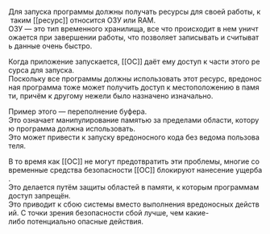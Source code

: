 Для запуска программы должны получать ресурсы для своей работы, к таким [[ресурс]] относится ОЗУ или RAM. 
ОЗУ — это тип временного хранилища, все что происходит в нем уничтожается при завершении работы, что позволяет записывать и считывать данные очень быстро. 

Когда приложение запускается, [[ОС]] даёт ему доступ к части этого ресурса для запуска. 
Поскольку все программы должны использовать этот ресурс, вредоносная программа тоже может получить доступ к местоположению в памяти, причём к другому нежели было назначено изначально. 

Пример этого — переполнение буфера. 
Это означает манипулирование памятью за пределами области, которую программа должна использовать. 
Это может привести к запуску вредоносного кода без ведома пользователя. 

В то время как [[ОС]] не могут предотвратить эти проблемы, многие современные средства безопасности [[ОС]] блокируют нанесение ущерба. 
Это делается путём защиты областей в памяти, к которым программам доступ запрещён. 
Это приводит к сбою системы вместо выполнения вредоносных действий. С точки зрения безопасности сбой лучше, чем какие-либо потенциально опасные действия.